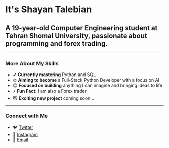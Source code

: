 # It's Shayan Talebian

## A 19-year-old Computer Engineering student at Tehran Shomal University, passionate about programming and forex trading.

---

### More About My Skills

- ✔ **Currently mastering** Python and SQL
- ⚙ **Aiming to become** a Full-Stack Python Developer with a focus on AI
- 😍 **Focused on building** anything I can imagine and bringing ideas to life
- ⚡ **Fun Fact:** I am also a Forex trader
- 😻 **Exciting new project** coming soon...

---

### Connect with Me

- 🐦 [Twitter](https://twitter.com/ShaYan_TL)
- 📸 [Instagram](https://www.instagram.com/shayantl_pv/)
- 📧 [Email](mailto:shayantalebian@gmail.com)
